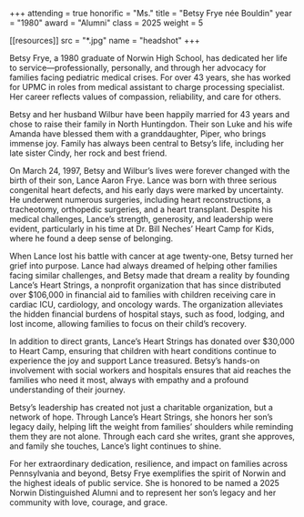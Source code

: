 +++
attending = true
honorific = "Ms."
title     = "Betsy Frye née Bouldin"
year      = "1980"
award     = "Alumni"
class     = 2025
weight    = 5

[[resources]]
  src  = "*.jpg"
  name = "headshot"
+++

Betsy Frye, a 1980 graduate of Norwin High School, has dedicated her life to service—professionally, personally, and through her advocacy for families facing pediatric medical crises. For over 43 years, she has worked for UPMC in roles from medical assistant to charge processing specialist. Her career reflects values of compassion, reliability, and care for others.

Betsy and her husband Wilbur have been happily married for 43 years and chose to raise their family in North Huntingdon. Their son Luke and his wife Amanda have blessed them with a granddaughter, Piper, who brings immense joy. Family has always been central to Betsy’s life, including her late sister Cindy, her rock and best friend.

On March 24, 1997, Betsy and Wilbur’s lives were forever changed with the birth of their son, Lance Aaron Frye. Lance was born with three serious congenital heart defects, and his early days were marked by uncertainty. He underwent numerous surgeries, including heart reconstructions, a tracheotomy, orthopedic surgeries, and a heart transplant. Despite his medical challenges, Lance’s strength, generosity, and leadership were evident, particularly in his time at Dr. Bill Neches’ Heart Camp for Kids, where he found a deep sense of belonging.

When Lance lost his battle with cancer at age twenty-one, Betsy turned her grief into purpose. Lance had always dreamed of helping other families facing similar challenges, and Betsy made that dream a reality by founding Lance’s Heart Strings, a nonprofit organization that has since distributed over $106,000 in financial aid to families with children receiving care in cardiac ICU, cardiology, and oncology wards. The organization alleviates the hidden financial burdens of hospital stays, such as food, lodging, and lost income, allowing families to focus on their child’s recovery.

In addition to direct grants, Lance’s Heart Strings has donated over $30,000 to Heart Camp, ensuring that children with heart conditions continue to experience the joy and support Lance treasured. Betsy’s hands-on involvement with social workers and hospitals ensures that aid reaches the families who need it most, always with empathy and a profound understanding of their journey.

Betsy’s leadership has created not just a charitable organization, but a network of hope. Through Lance’s Heart Strings, she honors her son’s legacy daily, helping lift the weight from families’ shoulders while reminding them they are not alone. Through each card she writes, grant she approves, and family she touches, Lance’s light continues to shine.

For her extraordinary dedication, resilience, and impact on families across Pennsylvania and beyond, Betsy Frye exemplifies the spirit of Norwin and the highest ideals of public service. She is honored to be named a 2025 Norwin Distinguished Alumni and to represent her son’s legacy and her community with love, courage, and grace.